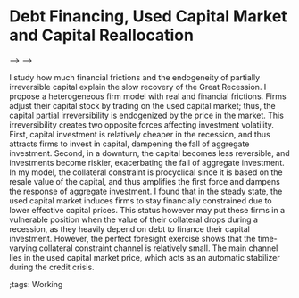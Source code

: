 # Debt Financing, Used Capital Market and Capital Reallocation

<!--<!-- [slides: candidacy exam](pdf/UsedKCollateral/HJChen_UsedKCollateral_Apr_19_2022_CandExam.pdf) -->-->
<!--<!-- [slides](pdf/UsedKCollateral/20230331MEAPresentation.pdf) -->-->
<!---->
<!--[[paper]](pdf/UsedKCollateral/UsedKCollateral.pdf)-->
<!---->
<!--[[slide]](pdf/UsedKCollateral/20230519MMMPresentation.pdf)-->
<!---->
<!--Present at: Midwest Economics Association Annual Meetings 2023, Midwest Macro Meeting 2023 (Clemson), Taiwan Economic Research 2023, 18th Economics Graduate Students’ Conference (WUSTL) 2023-->

I study how much financial frictions and the endogeneity of partially irreversible
capital explain the slow recovery of the Great Recession. I propose a heterogeneous
firm model with real and financial frictions. Firms adjust their capital stock by trading
on the used capital market; thus, the capital partial irreversibility is endogenized by the
price in the market. This irreversibility creates two opposite forces affecting investment
volatility. First, capital investment is relatively cheaper in the recession, and thus
attracts firms to invest in capital, dampening the fall of aggregate investment. Second,
in a downturn, the capital becomes less reversible, and investments become riskier,
exacerbating the fall of aggregate investment. In my model, the collateral constraint is
procyclical since it is based on the resale value of the capital, and thus amplifies the first
force and dampens the response of aggregate investment. I found that in the steady
state, the used capital market induces firms to stay financially constrained due to lower
effective capital prices. This status however may put these firms in a vulnerable position
when the value of their collateral drops during a recession, as they heavily depend on
debt to finance their capital investment. However, the perfect foresight exercise shows
that the time-varying collateral constraint channel is relatively small. The main channel
lies in the used capital market price, which acts as an automatic stabilizer during the
credit crisis.


;tags: Working

